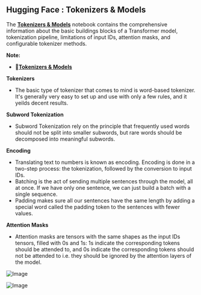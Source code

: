 ## **Hugging Face : Tokenizers & Models**

The [**Tokenizers & Models**](https://github.com/ThinamXx/HuggingFace/blob/main/03.%20Tokenizers%20%26%20Models/Models%26Tokenizers.ipynb) notebook contains the comprehensive information about the basic buildings blocks of a Transformer model, tokenization pipeline, limitations of input IDs, attention masks, and configurable tokenizer methods. 

**Note:**
- 📑[**Tokenizers & Models**](https://github.com/ThinamXx/HuggingFace/blob/main/03.%20Tokenizers%20%26%20Models/Models%26Tokenizers.ipynb)

**Tokenizers**
- The basic type of tokenizer that comes to mind is word-based tokenizer. It's generally very easy to set up and use with only a few rules, and it yeilds decent results.

**Subword Tokenization**
- Subword Tokenization rely on the principle that frequently used words should not be split into smaller subwords, but rare words should be decomposed into meaningful subwords.

**Encoding**
- Translating text to numbers is known as encoding. Encoding is done in a two-step process: the tokenization, followed by the conversion to input IDs.
- Batching is the act of sending multiple sentences through the model, all at once. If we have only one sentence, we can just build a batch with a single sequence.
- Padding makes sure all our sentences have the same length by adding a special word called the padding token to the sentences with fewer values.

**Attention Masks**
- Attention masks are tensors with the same shapes as the input IDs tensors, filled with 0s and 1s: 1s indicate the corresponding tokens should be attended to, and 0s indicate the corresponding tokens should not be attended to i.e. they should be ignored by the attention layers of the model.

![Image](https://github.com/ThinamXx/MachineLearning_DeepLearning/blob/main/Images/Day%2029.PNG)

![Image](https://github.com/ThinamXx/MachineLearning_DeepLearning/blob/main/Images/Day%2030.PNG)
